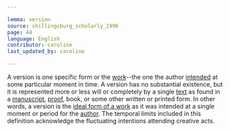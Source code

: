 ```yaml
---

lemma: version
source: shillingsburg_scholarly_1996
page: 44
language: English
contributor: caroline
last_updated_by: caroline

---
```


A version is one specific form or the [work](work.html)--the one the author [intended](intentionality.html) at some particular moment in time. A version has no substantial existence, but it is represented more or less will or completely by a single [text](text.html) as found in a [manuscript](manuscript.html), [proof](proofs.html), book, or some other written or printed form. In other words, a version is the [ideal form of a work](textIdeal.html) as it was intended at a single moment or period for the [author](author.html). The temporal limits included in this definition acknowledge the fluctuating intentions attending creative acts.
